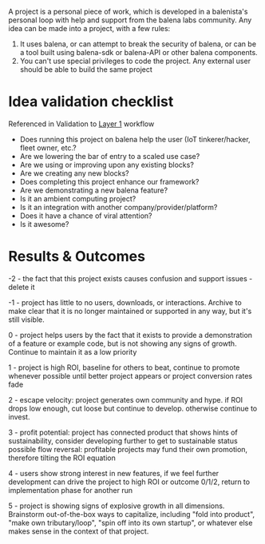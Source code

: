 A project is a personal piece of work, which is developed in a balenista's personal loop with help and support from the balena labs community. Any idea can be made into a project, with a few rules:
1. It uses balena, or can attempt to break the security of balena, or can be a tool built using balena-sdk or balena-API or other balena components.
1. You can't use special privileges to code the project. Any external user should be able to build the same project

# Idea validation checklist
Referenced in Validation to [Layer 1](https://github.com/balena-io/balena-io/wiki/balenaLabs/#layer-1-brainstorm-build-and-promote) workflow
* Does running this project on balena help the user (IoT tinkerer/hacker, fleet owner, etc.?
* Are we lowering the bar of entry to a scaled use case?
* Are we using or improving upon any existing blocks?
* Are we creating any new blocks?
* Does completing this project enhance our framework?
* Are we demonstrating a new balena feature?
* Is it an ambient computing project?
* Is it an integration with another company/provider/platform?
* Does it have a chance of viral attention?
* Is it awesome?

# Results & Outcomes

-2 - the fact that this project exists causes confusion and support issues - delete it

-1 - project has little to no users, downloads, or interactions. Archive to make clear that it is no longer maintained or supported in any way, but it's still visible.

0 - project helps users by the fact that it exists to provide a demonstration of a feature or example code, but is not showing any signs of growth. Continue to maintain it as a low priority

1 - project is high ROI, baseline for others to beat, continue to promote whenever possible until better project appears or project conversion rates fade

2 - escape velocity: project generates own community and hype. if ROI drops low enough, cut loose but continue to develop. otherwise continue to invest.

3 - profit potential: project has connected product that shows hints of sustainability, consider developing further to get to sustainable status
possible flow reversal: profitable projects may fund their own promotion, therefore tilting the ROI equation

4 - users show strong interest in new features, if we feel further development can drive the project to high ROI or outcome 0/1/2, return to implementation phase for another run

5 - project is showing signs of explosive growth in all dimensions. Brainstorm out-of-the-box ways to capitalize, including "fold into product", "make own tributary/loop", "spin off into its own startup", or whatever else makes sense in the context of that project.

